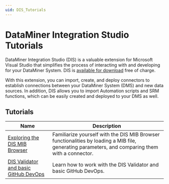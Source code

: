 ```yaml
---
uid: DIS_Tutorials
---
```


# DataMiner Integration Studio Tutorials

DataMiner Integration Studio (DIS) is a valuable extension for Microsoft Visual Studio that simplifies the process of interacting with and developing for your DataMiner System. DIS is [available for download](xref:Installing_and_configuring_DataMiner_Integration_Studio) free of charge.

With this extension, you can import, create, and deploy connectors to establish connections between your DataMiner System (DMS) and new data sources. In addition, DIS allows you to import Automation scripts and SRM functions, which can be easily created and deployed to your DMS as well.

## Tutorials

| Name | Description |
|--|--|
| [Exploring the DIS MIB Browser](xref:DisTutorials_MibBrowser) | Familiarize yourself with the DIS MIB Browser functionalities by loading a MIB file, generating parameters, and comparing them with a connector. |
| [DIS Validator and basic GitHub DevOps](xref:DisTutorials_DevOpsGitHubValidator) | Learn how to work with the DIS Validator and basic GitHub DevOps. |
